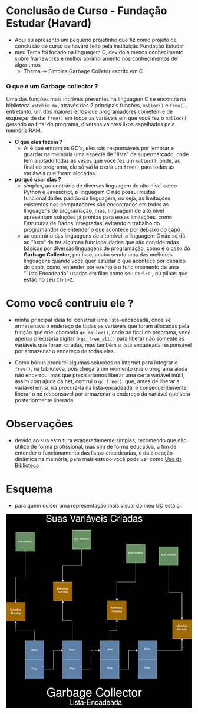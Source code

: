 # Conclusão de Curso - Fundação Estudar (Havard)
- Aqui eu apresento um pequeno projetinho que fiz como projeto de conclusão de curso de havard feita pela instituição Fundação Estudar
- meu Tema foi focado na linguagem C, devido a menos conhecimento sobre frameworks e melhor aprimoramento nos conhecimentos de algoritmos
  - Thema -> Simples Garbage Colletor escrito em C
### O que é um Garbage collector ?
Uma das funções mais incríveis presentes na linguagem C se encontra na biblioteca `<stdlib.h>`, através das 2 principais funções, `malloc()` e `free()`, entretanto, um dos maiores erros que programadores cometem é de esqueçer de dar `free()` em todos as variáveis em que você fez o `malloc()` gerando ao final do programa, diversos valores lixos espalhados pela memória RAM.
- **O que eles fazem ?** 
  - Ai é que entram os GC's, eles são responsáveis por lembrar e guardar na memória uma espécie de "lista" de supermercado, onde tem anotado todas as vezes que você fez um `malloc()`, onde, ao final do programa, ele só vai lá e cria um `free()` para todas as variáveis que foram alocadas.
- **porquê usar elas ?**
  - simples, ao contrário de diversas linguagem de alto nível como Python e Javascript, a linguagem C não possui muitas funcionalidades padrão da linguagem, ou seja, as limitações existentes nos computadores são encontrados em todas as linguagens de programação, mas, linguagem de alto nível apresentam soluções já prontas para essas limitações, como Estruturas de Dados intregradas, evitando o trabalho do programandor de entender o que acontece por debaixo do capô.
  - ao contrário das linguagens de alto nível, a linguagem C não se dá ao "luxo" de ter algumas funcionalidades que são consideradas básicas por diversas linguagens de programação, como é o caso do **Garbage Collector**, por isso, acaba sendo uma das melhores linguagens quando você quer estudar o que acontece por debaixo do capô, como, entender por exemplo o funcionamento de uma "Lista Encadeada" usadas em filas como seu `Ctrl+C` , ou pilhas que estão no seu `Ctrl+Z`.
 
# Como você contruiu ele ?
- minha principal ideia foi construir uma lista-encadeada, onde se armazenava o endereço de todas as variáveis que foram allocadas pela função que criei chamada `gc_malloc()`, onde ao final do programa, você apenas precisaria digitar o `gc_free_all()` para liberar não somente as variáveis que foram criadas, mas também a lista encadeada responsável por armazenar o endereço de todas elas.

- Como bônus procurei algumas soluções na internet para integrar o `free()`, na biblioteca, pois chegará um momento que o programa ainda não encerrou, mas que precisaríamos liberar uma certa variável inútil, assim com ajuda da net, contruí o `gc_free()`, que, antes de liberar a variável em si, irá procurá-la na lista-encadeada, e consequentemente liberar o nó responsável por armazenar o endereço da variável que será posteriormente liberada

# Observações
- devido ao sua estrutura exageradamente simples, recomendo que não utilize de forma profissional, mas sim de forma educativa, a fim de entender o funcionamento das listas-encadeadas, e da alocação dinâmica na memória, para mais estudo você pode ver como [Uso da Biblioteca](files/Uso.md)

# Esquema
- para quem quiser uma representação mais visual do meu GC está ai.

![](files/Simple_GC.drawio.svg)
